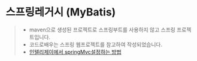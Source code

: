 # 스프링레거시 (MyBatis)

>  - maven으로 생성된 프로젝트로 스프링부트를 사용하지 않고 스프링 프로젝트입니다.
>  - 코드로배우는 스프링 웹프로젝트를 참고하여 작성되었습니다.
>  - [인텔리제이에서 springMvc설정하는 방법](https://glow153.tistory.com/25)